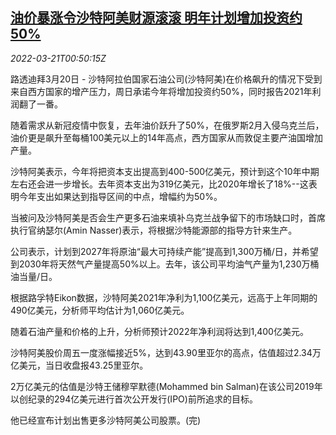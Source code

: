 <!--1647824463000-->
[油价暴涨令沙特阿美财源滚滚 明年计划增加投资约50%](https://cn.reuters.com/article/oil-rally-aramco-investments-0320-sun-idCNKCS2LI01L)
------

<div><i>2022-03-21T00:50:15Z</i></div><p>路透迪拜3月20日 - 沙特阿拉伯国家石油公司(沙特阿美)在价格飙升的情况下受到来自西方国家的增产压力，周日承诺今年将增加投资约50%，同时报告2021年利润翻了一番。</p><p>随着需求从新冠疫情中恢复，去年油价跃升了50%，在俄罗斯2月入侵乌克兰后，油价更是飙升至每桶100美元以上的14年高点，西方国家从而敦促主要产油国增加产量。</p><p>沙特阿美表示，今年将把资本支出提高到400-500亿美元，预计到这个10年中期左右还会进一步增长。去年资本支出为319亿美元，比2020年增长了18%--这表明今年支出如果达到指导区间的中点，增幅约为50%。</p><p>当被问及沙特阿美是否会生产更多石油来填补乌克兰战争留下的市场缺口时，首席执行官纳瑟尔(Amin Nasser)表示，将根据沙特能源部的指导方针来生产。</p><p>公司表示，计划到2027年将原油“最大可持续产能”提高到1,300万桶/日，并希望到2030年将天然气产量提高50%以上。去年，该公司平均油气产量为1,230万桶油当量/日。</p><p>根据路孚特Eikon数据，沙特阿美2021年净利为1,100亿美元，远高于上年同期的490亿美元，分析师平均估计为1,060亿美元。</p><p>随着石油产量和价格的上升，分析师预计2022年净利润将达到1,400亿美元。</p><p>沙特阿美股价周五一度涨幅接近5%，达到43.90里亚尔的高点，估值超过2.34万亿美元，当日收盘报43.25里亚尔。</p><p>2万亿美元的估值是沙特王储穆罕默德(Mohammed bin Salman)在该公司2019年以创纪录的294亿美元进行首次公开发行(IPO)前所追求的目标。</p><p>他已经宣布计划出售更多沙特阿美公司股票。(完)</p>

